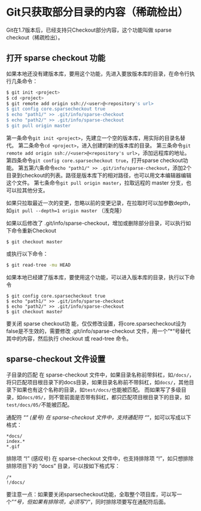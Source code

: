 # Git只获取部分目录的内容（稀疏检出）

Git在1.7版本后，已经支持只Checkout部分内容，这个功能叫做 sparse checkout（稀疏检出）。

## 打开 sparse checkout 功能

如果本地还没有建版本库，要用这个功能，先进入要放版本库的目录，在命令行执行几条命令：

```sh
$ git init <project>
$ cd <project>
$ git remote add origin ssh://<user>@<repository's url>
$ git config core.sparsecheckout true
$ echo "path1/" >> .git/info/sparse-checkout
$ echo "path2/" >> .git/info/sparse-checkout
$ git pull origin master
```



第一条命令`git init <project>`，先建立一个空的版本库，用实际的目录名替代。
第二条命令`cd <project>`，进入创建的新的版本库的目录。
第三条命令`git remote add origin ssh://<user>@<repository's url>`，添加远程库的地址。
第四条命令`git config core.sparsecheckout true`，打开sparse checkout功能。
第五第六条命令`echo "path1/" >> .git/info/sparse-checkout`，添加2个目录到checkout的列表。路径是版本库下的相对路径，也可以用文本编辑器编辑这个文件。
第七条命令`git pull origin master`，拉取远程的 master 分支，也可以拉其他分支。

如果只拉取最近一次的变更，忽略以前的变更记录，在拉取时可以加参数depth，如`git pull --depth=1 origin master` （浅克隆）

如果以后修改了 .git/info/sparse-checkout，增加或删除部分目录，可以执行如下命令重新Checkout

```
$ git checkout master
```

或执行以下命令：

```sh
$ git read-tree -mu HEAD
```



如果本地已经建了版本库，要使用这个功能，可以进入版本库的目录，执行以下命令

```shell
$ git config core.sparsecheckout true
$ echo "path1/" >> .git/info/sparse-checkout
$ echo "path2/" >> .git/info/sparse-checkout
$ git checkout master
```



要关闭 sparse checkout功 能，仅仅修改设置，将core.sparsecheckout设为false是不生效的，需要修改 .git/info/sparse-checkout 文件，用一个”*“号替代其中的内容，然后执行 checkout 或 read-tree 命令。

## sparse-checkout 文件设置

子目录的匹配
在 sparse-checkout 文件中，如果目录名称前带斜杠，如`/docs/`，将只匹配项目根目录下的docs目录，如果目录名称前不带斜杠，如`docs/`，其他目录下如果也有这个名称的目录，如`test/docs/`也能被匹配。
而如果写了多级目录，如`docs/05/`，则不管前面是否带有斜杠，都只匹配项目根目录下的目录，如`test/docs/05/`不能被匹配。

通配符 “*“ (星号)
在 sparse-checkout 文件中，支持通配符 “*“，如可以写成以下格式：

```
*docs/
index.*
*.gif
```



排除项 “!” (感叹号)
在 sparse-checkout 文件中，也支持排除项 “!”，如只想排除排除项目下的 “docs” 目录，可以按如下格式写：

```
/*
!/docs/
```



要注意一点：如果要关闭sparsecheckout功能，全取整个项目库，可以写一个”*“号，但如果有排除项，必须写”/*“，同时排除项要写在通配符后面。